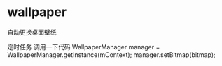 # wallpaper
自动更换桌面壁纸

 定时任务 调用一下代码 
 WallpaperManager manager = WallpaperManager.getInstance(mContext); 
 manager.setBitmap(bitmap); 
